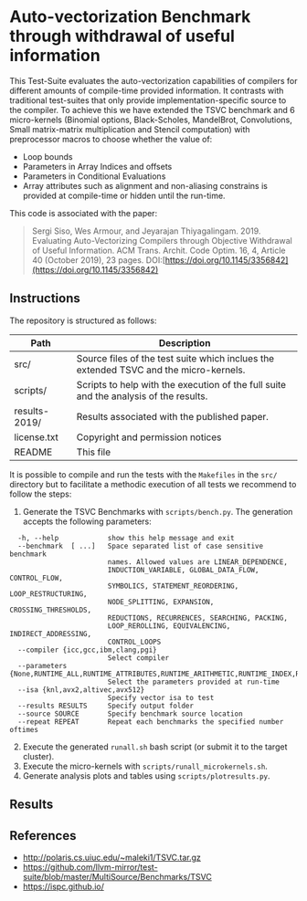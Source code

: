 # Auto-vectorization Benchmark through withdrawal of useful information

This Test-Suite evaluates the auto-vectorization capabilities of compilers for
different amounts of compile-time provided information. It contrasts with
traditional test-suites that only provide implementation-specific source to
the compiler. To achieve this we have extended the TSVC benchmark and 6
micro-kernels (Binomial options, Black-Scholes, MandelBrot, Convolutions,
Small matrix-matrix multiplication and Stencil computation) with preprocessor
macros to choose whether the value of:
- Loop bounds
- Parameters in Array Indices and offsets
- Parameters in Conditional Evaluations
- Array attributes such as alignment and non-aliasing constrains
is provided at compile-time or hidden until the run-time.

This code is associated with the paper:
> Sergi Siso, Wes Armour, and Jeyarajan Thiyagalingam. 2019. Evaluating Auto-Vectorizing
> Compilers through Objective Withdrawal of Useful Information. ACM Trans. Archit. Code
> Optim. 16, 4, Article 40 (October 2019), 23 pages.
> DOI:[https://doi.org/10.1145/3356842](https://doi.org/10.1145/3356842)


## Instructions

The repository is structured as follows:

Path                | Description
------------------- | -----------
src/                | Source files of the test suite which inclues the extended TSVC and the micro-kernels.
scripts/            | Scripts to help with the execution of the full suite and the analysis of the results.
results-2019/       | Results associated with the published paper.
license.txt         | Copyright and permission notices
README              | This file

It is possible to compile and run the tests with the `Makefiles` in the `src/`
directory but to facilitate a methodic execution of all tests we recommend to
follow the steps:

1. Generate the TSVC Benchmarks with `scripts/bench.py`. The generation accepts
the following parameters:
```
  -h, --help            show this help message and exit
  --benchmark  [ ...]   Space separated list of case sensitive benchmark
                        names. Allowed values are LINEAR_DEPENDENCE,
                        INDUCTION_VARIABLE, GLOBAL_DATA_FLOW, CONTROL_FLOW,
                        SYMBOLICS, STATEMENT_REORDERING, LOOP_RESTRUCTURING,
                        NODE_SPLITTING, EXPANSION, CROSSING_THRESHOLDS,
                        REDUCTIONS, RECURRENCES, SEARCHING, PACKING,
                        LOOP_REROLLING, EQUIVALENCING, INDIRECT_ADDRESSING,
                        CONTROL_LOOPS
  --compiler {icc,gcc,ibm,clang,pgi}
                        Select compiler
  --parameters {None,RUNTIME_ALL,RUNTIME_ATTRIBUTES,RUNTIME_ARITHMETIC,RUNTIME_INDEX,RUNTIME_CONDITIONS,RUNTIME_LOOP_BOUNDS}
                        Select the parameters provided at run-time
  --isa {knl,avx2,altivec,avx512}
                        Specify vector isa to test
  --results RESULTS     Specify output folder
  --source SOURCE       Specify benchmark source location
  --repeat REPEAT       Repeat each benchmarks the specified number oftimes
```

2. Execute the generated `runall.sh` bash script (or submit it to the target cluster).
3. Execute the micro-kernels with `scripts/runall_microkernels.sh`.
4. Generate analysis plots and tables using `scripts/plotresults.py`.


## Results


## References
- http://polaris.cs.uiuc.edu/~maleki1/TSVC.tar.gz
- https://github.com/llvm-mirror/test-suite/blob/master/MultiSource/Benchmarks/TSVC
- https://ispc.github.io/
